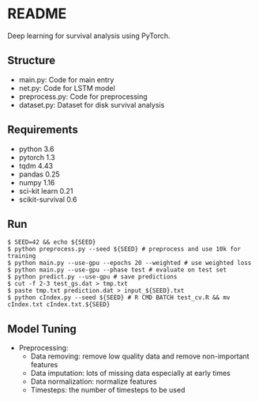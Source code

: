 # README

Deep learning for survival analysis using PyTorch.

## Structure

- main.py: Code for main entry
- net.py: Code for LSTM model
- preprocess.py: Code for preprocessing
- dataset.py: Dataset for disk survival analysis

## Requirements

- python 3.6
- pytorch 1.3
- tqdm 4.43
- pandas 0.25
- numpy 1.16
- sci-kit learn 0.21
- scikit-survival 0.6

## Run

```
$ SEED=42 && echo ${SEED}
$ python preprocess.py --seed ${SEED} # preprocess and use 10k for training
$ python main.py --use-gpu --epochs 20 --weighted # use weighted loss
$ python main.py --use-gpu --phase test # evaluate on test set
$ python predict.py --use-gpu # save predictions
$ cut -f 2-3 test_gs.dat > tmp.txt
$ paste tmp.txt prediction.dat > input_${SEED}.txt
$ python cIndex.py --seed ${SEED} # R CMD BATCH test_cv.R && mv cIndex.txt cIndex.txt.${SEED}
```

## Model Tuning

- Preprocessing:
  - Data removing: remove low quality data and remove non-important features
  - Data imputation: lots of missing data especially at early times
  - Data normalization: normalize features
  - Timesteps: the number of timesteps to be used


